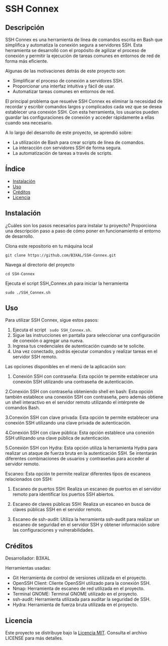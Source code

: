 # SSH Connex

## Descripción

SSH Connex es una herramienta de línea de comandos escrita en Bash que simplifica y automatiza la conexión segura a servidores SSH. Esta herramienta se desarrolló con el propósito de agilizar el proceso de conexión y permitir la ejecución de tareas comunes en entornos de red de forma más eficiente.

Algunas de las motivaciones detrás de este proyecto son:

- Simplificar el proceso de conexión a servidores SSH.
- Proporcionar una interfaz intuitiva y fácil de usar.
- Automatizar tareas comunes en entornos de red.

El principal problema que resuelve SSH Connex es eliminar la necesidad de recordar y escribir comandos largos y complicados cada vez que se desea establecer una conexión SSH. Con esta herramienta, los usuarios pueden guardar las configuraciones de conexión y acceder rápidamente a ellas cuando sea necesario.

A lo largo del desarrollo de este proyecto, se aprendió sobre:

- La utilización de Bash para crear scripts de línea de comandos.
- La interacción con servidores SSH de forma segura.
- La automatización de tareas a través de scripts.

## Índice

- [Instalación](#instalación)
- [Uso](#uso)
- [Créditos](#créditos)
- [Licencia](#licencia)

## Instalación

¿Cuáles son los pasos necesarios para instalar tu proyecto? Proporciona una descripción paso a paso de cómo poner en funcionamiento el entorno de desarrollo.

Clona este repositorio en tu máquina local
```shell
git clone https://github.com/B3XAL/SSH-Connex.git
 ```
Navega al directorio del proyecto
```shell
cd SSH-Connex
```
Ejecuta el script SSH_Connex.sh para iniciar la herramienta
```shell
sudo ./SSH_Connex.sh
```

## Uso

Para utilizar SSH Connex, sigue estos pasos:

1. Ejecuta el script ` sudo SSH_Connex.sh`.
2. Sigue las instrucciones en pantalla para seleccionar una configuración de conexión o agregar una nueva.
3. Ingresa tus credenciales de autenticación cuando se te solicite.
4. Una vez conectado, podrás ejecutar comandos y realizar tareas en el servidor SSH remoto.

Las opciones disponibles en el menú de la aplicación son:

1. Conexión SSH con contraseña: Esta opción te permite establecer una conexión SSH utilizando una contraseña de autenticación.

2.Conexión SSH con contraseña obteniendo shell en bash: Esta opción también establece una conexión SSH con contraseña, pero además obtiene un shell interactivo en el servidor remoto utilizando el intérprete de comandos Bash.

3.Conexión SSH con clave privada: Esta opción te permite establecer una conexión SSH utilizando una clave privada de autenticación.

4.Conexión SSH con clave pública: Esta opción establece una conexión SSH utilizando una clave pública de autenticación.

5.Conexión SSH con Hydra: Esta opción utiliza la herramienta Hydra para realizar un ataque de fuerza bruta en la autenticación SSH. Se intentarán diferentes combinaciones de usuarios y contraseñas para acceder al servidor remoto.

Escaneo: Esta opción te permite realizar diferentes tipos de escaneos relacionados con SSH:

1. Escaneo de puertos SSH: Realiza un escaneo de puertos en el servidor remoto para identificar los puertos SSH abiertos.

2. Escaneo de claves públicas SSH: Realiza un escaneo en busca de claves públicas SSH en el servidor remoto.

3. Escaneo de ssh-audit: Utiliza la herramienta ssh-audit para realizar un escaneo de seguridad en el servidor SSH y obtener información sobre las configuraciones y vulnerabilidades.



## Créditos

Desarrollador: B3XAL

Herramientas usadas:

- Git Herramienta de control de versiones utilizada en el proyecto.
- OpenSSH Client: Cliente OpenSSH utilizado para la conexión SSH.
- Nmap: Herramienta de escaneo de red utilizada en el proyecto.
- Terminal GNOME: Terminal GNOME utilizado en el proyecto.
- ssh-audit: Herramienta utilizada para auditar la seguridad de SSH.
- Hydra: Herramienta de fuerza bruta utilizada en el proyecto.


## Licencia

Este proyecto se distribuye bajo la [Licencia MIT](LICENSE). Consulta el archivo LICENSE para más detalles.




